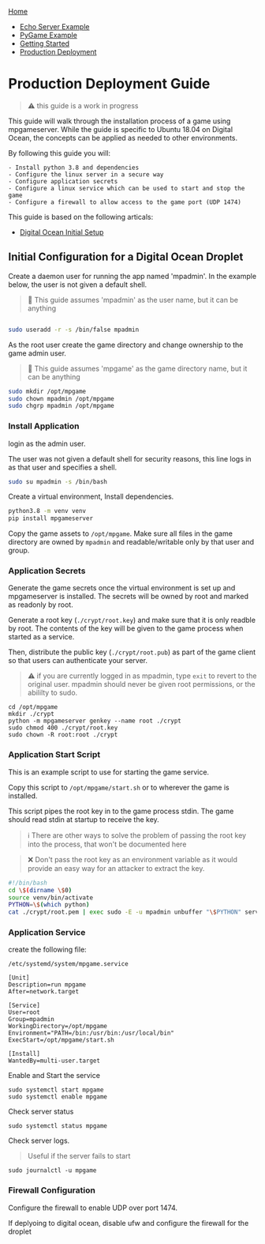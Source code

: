 [Home](../README.md)

* [Echo Server Example](./example.md)
* [PyGame Example](./example2.md)
* [Getting Started](./GettingStarted.md)
* [Production Deployment](./ProductionDeployment.md)

# Production Deployment Guide

> :warning: this guide is a work in progress

This guide will walk through the installation process of a game using mpgameserver.
While the guide is specific to Ubuntu 18.04 on Digital Ocean, the concepts
can be applied as needed to other environments.

By following this guide you will:

    - Install python 3.8 and dependencies
    - Configure the linux server in a secure way
    - Configure application secrets
    - Configure a linux service which can be used to start and stop the game
    - Configure a firewall to allow access to the game port (UDP 1474)

This guide is based on the following articals:

* [Digital Ocean Initial Setup](https://www.digitalocean.com/community/tutorials/initial-server-setup-with-ubuntu-18-04)

## Initial Configuration for a Digital Ocean Droplet

Create a daemon user for running the app named 'mpadmin'. In the example below, the user is not given a default shell.

> :beginner: This guide assumes 'mpadmin' as the user name, but it can be anything

```bash

sudo useradd -r -s /bin/false mpadmin

```

As the root user create the game directory and change ownership to
the game admin user.

> :beginner: This guide assumes 'mpgame' as the game directory name, but it can be anything

```bash
sudo mkdir /opt/mpgame
sudo chown mpadmin /opt/mpgame
sudo chgrp mpadmin /opt/mpgame

```



### Install Application

login as the admin user.

The user was not given a default shell for security reasons, this line logs in as that user and specifies a shell.

```bash
sudo su mpadmin -s /bin/bash
```

Create a virtual environment, Install dependencies.

```bash
python3.8 -m venv venv
pip install mpgameserver
```

Copy the game assets to `/opt/mpgame`. Make sure all files in the game directory
are owned by `mpadmin` and readable/writable only by that user and group.

### Application Secrets

Generate the game secrets once the virtual environment is set up and mpgameserver is installed.
The secrets will be owned by root and marked as readonly by root.

Generate a root key (`./crypt/root.key`) and make sure that it is only readble by root. The contents
of the key will be given to the game process when started as a service.

Then, distribute the public key (`./crypt/root.pub`) as part of the game client so that users can
authenticate your server.

> :warning: if you are currently logged in as mpadmin, type `exit` to revert to the original user.
> mpadmin should never be given root permissions, or the abililty to sudo.

```
cd /opt/mpgame
mkdir ./crypt
python -m mpgameserver genkey --name root ./crypt
sudo chmod 400 ./crypt/root.key
sudo chown -R root:root ./crypt
```

### Application Start Script

This is an example script to use for starting the game service.

Copy this script to `/opt/mpgame/start.sh` or to wherever the game is installed.

This script pipes the root key in to the game process stdin. The game should
read stdin at startup to receive the key.

> :information_source: There are other ways to solve the problem of passing the root key into the process, that won't be documented here

> :x: Don't pass the root key as an environment variable as it would provide an easy way for an attacker to extract the key.

```bash
#!/bin/bash
cd \$(dirname \$0)
source venv/bin/activate
PYTHON=\$(which python)
cat ./crypt/root.pem | exec sudo -E -u mpadmin unbuffer "\$PYTHON" server.py
```

### Application Service

create the following file:

`/etc/systemd/system/mpgame.service`

```
[Unit]
Description=run mpgame
After=network.target

[Service]
User=root
Group=mpadmin
WorkingDirectory=/opt/mpgame
Environment="PATH=/bin:/usr/bin:/usr/local/bin"
ExecStart=/opt/mpgame/start.sh

[Install]
WantedBy=multi-user.target
```

Enable and Start the service

```
sudo systemctl start mpgame
sudo systemctl enable mpgame
```

Check server status
```
sudo systemctl status mpgame
```

Check server logs.

> Useful if the server fails to start

```
sudo journalctl -u mpgame
```



### Firewall Configuration

Configure the firewall to enable UDP over port 1474.

If deplyoing to digital ocean, disable ufw and configure the firewall for the droplet


